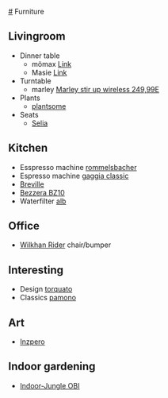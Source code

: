 [#](#) Furniture

## Livingroom
  - Dinner table
    - mömax [Link](https://www.vidarholen.net/contents/blog/?p=904)
    - Masie [Link](https://www.themasie.com/de/)
  - Turntable
    - marley [Marley stir up wireless 249,99E](https://www.thehouseofmarley.de/stir-it-up-wireless-1.html)
  - Plants
    - [plantsome](https://www.plantsome.de/)
  - Seats
    - [Selia](https://kavehome.com/de/de/p/selia-stuhl-mit-antikem-nussbaumfinish)

## Kitchen
  - Esspresso machine [rommelsbacher](https://www.rommelsbacher.de/de/kaffee-espresso-center-eks-3010.html)
  - Espresso machine [gaggia classic](https://www.gaggia.de/manual-machines/new-classic/)
  - [Breville](https://www.breville.com/us/en/products/espresso/bes920.html)
  - [Bezzera BZ10](https://www.coffeecircle.com/de/p/bezzera-bz10-mit-eureka-mci)
  - Waterfilter [alb](https://alb-filter.com/collections/trinkwasserfilter/products/alb-filter-untertisch-komplett-set)

## Office
  - [Wilkhan Rider](https://shop.wilkhahn.com/Rider-Stehhilfe/205) chair/bumper

## Interesting
  - Design [torquato](https://www.torquato.de/)
  - Classics [pamono](https://www.pamono.de/)

## Art
  - [Inzpero](https://inzpero.de/)

## Indoor gardening

  - [Indoor-Jungle
    OBI](https://www.obi.de/magazin/indoor-jungle)
